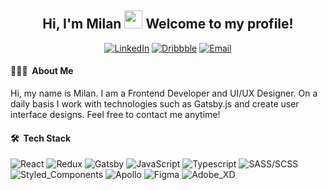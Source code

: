 <div>
  <h2 align="center"> 
    Hi, I'm Milan <img src="https://github.com/piyushP7pravin/piyushP7pravin/blob/master/Hi.gif" width="29px"> Welcome to my profile!
  </h2>
  <p align="center">
    <a href="https://www.linkedin.com/in/MilanKrupa" target="_blank"><img src="https://img.shields.io/badge/-LinkedIn-blue?style=flat&logo=Linkedin&logoColor=white" alt="LinkedIn"/></a>
    <a href="https://dribbble.com/Milan_Krupa" target="_blank"><img src="https://img.shields.io/badge/-Dribbble-e34582?style=flat&logo=Dribbble&logoColor=white" alt="Dribbble"/></a> 
    <a href="mailto:milan.krupa9521@gmail.com" target="_blank"><img src="https://img.shields.io/badge/-Gmail-c14438?style=flat&logo=Gmail&logoColor=white" alt="Email"/></a>
  </p>
</div>

#### 👨🏻‍💻 &nbsp;About Me
Hi, my name is Milan. I am a Frontend Developer and UI/UX Designer. On a daily basis I work with technologies such as Gatsby.js and create user interface designs. Feel free to contact me anytime!

#### 🛠 &nbsp;Tech Stack
  
![React](https://img.shields.io/badge/-React-10121C?style=flat&logo=react)
![Redux](https://img.shields.io/badge/-Redux-10121C?style=flat&logo=redux&logoColor=764abc&text=EAB443)
![Gatsby](https://img.shields.io/badge/-Gatsby-10121C?style=flat&logo=gatsby)
![JavaScript](https://img.shields.io/badge/-JavaScript-10121C?style=flat&logo=javascript)
![Typescript](https://img.shields.io/badge/-Typescript-10121C?style=flat&logo=typescript)
![SASS/SCSS](https://img.shields.io/badge/-SASS/SCSS-10121C?style=flat&logo=sass)
![Styled_Components](https://img.shields.io/badge/-Styled_Components-10121C?style=flat&logo=styled-components)
![Apollo](https://img.shields.io/badge/-Apollo-10121C?style=flat&logo=apollo-graphql)
![Figma](https://img.shields.io/badge/-Figma-10121C?style=flat&logo=figma)
![Adobe_XD](https://img.shields.io/badge/-Adobe_XD-10121C?style=flat&logo=adobe-xd)



<!-- HIDING THIS FOR NOW:


#### ⚙️ &nbsp;GitHub Analytics

<p align="center">
  <a href="https://github.com/MilanKrupa">
  <img height="160em"src="https://github-readme-stats.vercel.app/api/?username=MilanKrupa&count_private=true&show_icons=true&title_color=4A7BE2&icon_color=52B0DF&text_color=EAB443&bg_color=10121C&hide_border=true&custom_title=My%20Stats"/>
    <img height="160em" src="https://github-readme-stats-eight-theta.vercel.app/api/top-langs/?username=MilanKrupa&layout=compact&text_color=EAB443&bg_color=10121C&title_color=4A7BE2&hide_border=true&custom_title=Languages%20I%20Use" />
</a>
<p> -->
